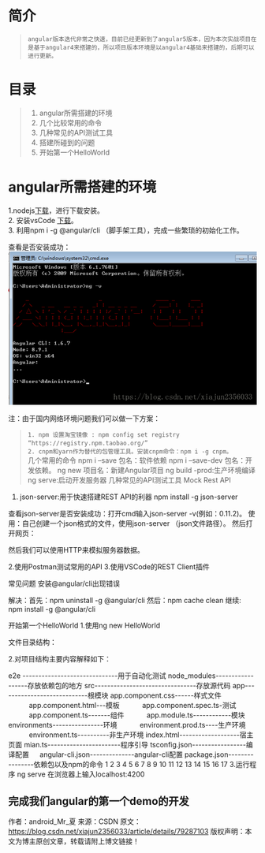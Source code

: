 # 简介

>`angular版本迭代非常之快速，目前已经更新到了angular5版本，因为本次实战项目在是基于angular4来搭建的，所以项目版本环境是以angular4基础来搭建的，后期可以进行更新。`

# 目录
>1. angular所需搭建的环境
>2. 几个比较常用的命令
>3. 几种常见的API测试工具
>4. 搭建所碰到的问题
>5. 开始第一个HelloWorld

# angular所需搭建的环境
1.nodejs[下载](https://nodejs.org/en/)，进行下载安装。  
2. 安装vsCode [下载](https://code.visualstudio.com/)。  
3. 利用npm i -g @angular/cli （脚手架工具），完成一些繁琐的初始化工作。  

查看是否安装成功：   
![](https://github.com/attrans/job-learning/blob/master/angular/images/angular-cli%E5%AE%89%E8%A3%85%E6%88%90%E5%8A%9F.png "angular-cli安装成功")

注：由于国内网络环境问题我们可以做一下方案：

>`1. npm 设置淘宝镜像 : npm config set registry “https://registry.npm.taobao.org/”`  
>`2. cnpm和yarn作为替代的包管理工具。安装cnpm命令：npm i -g cnpm。`  
几个常用的命令
npm i –save 包名：软件依赖 npm i –save-dev 包名：开发依赖。
ng new 项目名：新建Angular项目
ng build -prod:生产环境编译
ng serve:启动开发服务器
几种常见的API测试工具
Mock Rest API 
1. json-server:用于快速搭建REST API的利器 npm install -g json-server

查看json-server是否安装成功：打开cmd输入json-server -v(例如：0.11.2)。 
使用：自己创建一个json格式的文件，使用json-server （json文件路径）。 
然后打开网页： 

然后我们可以使用HTTP来模拟服务器数据。

2.使用Postman测试常用的API 
3.使用VSCode的REST Client插件

常见问题
安装@angular/cli出现错误

解决：首先：npm uninstall -g @angular/cli 
然后：npm cache clean 
继续: npm install -g @angular/cli

开始第一个HelloWorld
1.使用ng new HelloWorld 
 
文件目录结构： 


2.对项目结构主要内容解释如下：

e2e ------------------------------用于自动化测试
node_modules------------------存放依赖包的地方
src--------------------------------存放源代码
    app----------------------------根模块
           app.component.css------样式文件
　　　app.component.html---模板
　　　app.component.spec.ts-测试
　　　app.component.ts-------组件
　　　app.module.ts------------模块
    environments----------------环境
　　　environment.prod.ts----生产环境
　　　environment.ts----------非生产环境
    index.html-------------------宿主页面
    mian.ts-----------------------程序引导
    tsconfig.json-----------------编译配置
　 angular-cli.json--------------angular-cli配置
    package.json----------------依赖包以及npm的命令
1
2
3
4
5
6
7
8
9
10
11
12
13
14
15
16
17
3.运行程序 ng serve 在浏览器上输入localhost:4200 


完成我们angular的第一个demo的开发 
--------------------- 
作者：android_Mr_夏 
来源：CSDN 
原文：https://blog.csdn.net/xiajun2356033/article/details/79287103 
版权声明：本文为博主原创文章，转载请附上博文链接！
